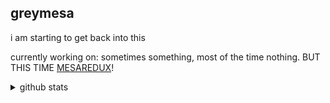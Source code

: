 ## greymesa

i am starting to get back into this

currently working on:
sometimes something, most of the time nothing. BUT THIS TIME [MESAREDUX](https://github.com/Bored-Entertainment/mesaredux)!

<details>
<summary>github stats</summary>
  
![](https://github.com/greymesa/github-stats/blob/master/generated/overview.svg)
![](https://github.com/greymesa/github-stats/blob/master/generated/languages.svg)
</details>






